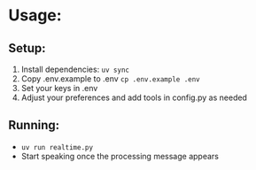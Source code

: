 # Usage:

## Setup:

1. Install dependencies: `uv sync`
2. Copy .env.example to .env `cp .env.example .env`
3. Set your keys in .env
4. Adjust your preferences and add tools in config.py as needed

## Running:
 - `uv run realtime.py`
 - Start speaking once the processing message appears

